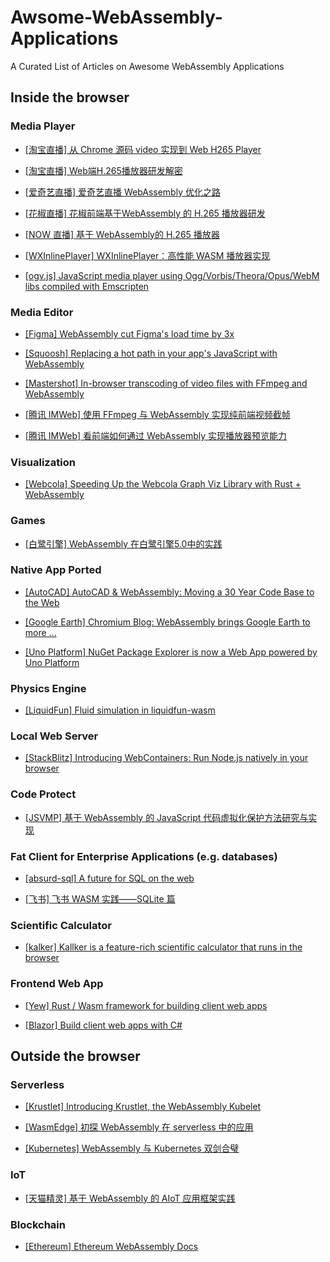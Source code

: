 # Awsome-WebAssembly-Applications

A Curated List of Articles on Awesome WebAssembly Applications

## Inside the browser

### Media Player

- [[淘宝直播] 从 Chrome 源码 video 实现到 Web H265 Player](https://mp.weixin.qq.com/s/RDpp2Opjh3LAxYczeHac5g)

- [[淘宝直播] Web端H.265播放器研发解密](https://fed.taobao.org/blog/2019/03/19/web-player-h265/)
- [[爱奇艺直播] 爱奇艺直播 WebAssembly 优化之路](https://mp.weixin.qq.com/s/LRGNOuFwHXALs_lhPyN3Zw)

- [[花椒直播] 花椒前端基于WebAssembly 的 H.265 播放器研发](https://zhuanlan.zhihu.com/p/73772711)

- [[NOW 直播] 基于 WebAssembly的 H.265 播放器](https://developer.aliyun.com/article/747663)

- [[WXInlinePlayer] WXInlinePlayer：高性能 WASM 播放器实现](https://github.com/ErosZy/md/blob/master/%E9%AB%98%E6%80%A7%E8%83%BDWASM%E6%92%AD%E6%94%BE%E5%99%A8%E5%AE%9E%E7%8E%B0/%E9%AB%98%E6%80%A7%E8%83%BDWASM%E6%92%AD%E6%94%BE%E5%99%A8%E5%AE%9E%E7%8E%B0.md)

- [[ogv.js] JavaScript media player using Ogg/Vorbis/Theora/Opus/WebM libs compiled with Emscripten](https://github.com/brion/ogv.js/)

### Media Editor

- [[Figma] WebAssembly cut Figma's load time by 3x](https://www.figma.com/blog/webassembly-cut-figmas-load-time-by-3x/)

- [[Squoosh] Replacing a hot path in your app's JavaScript with WebAssembly](https://developers.google.com/web/updates/2019/02/hotpath-with-wasm)

- [[Mastershot] In-browser transcoding of video files with FFmpeg and WebAssembly](https://blog.scottlogic.com/2020/11/23/ffmpeg-webassembly.html)
 
- [[腾讯 IMWeb] 使用 FFmpeg 与 WebAssembly 实现纯前端视频截帧](https://mp.weixin.qq.com/s/HJpexn0pRWtucmkgLTGdPQ)
 
- [[腾讯 IMWeb] 看前端如何通过 WebAssembly 实现播放器预览能力](https://mp.weixin.qq.com/s/qePFM0IA3h3Sx_Zb1LBV8Q)

### Visualization

- [[Webcola] Speeding Up the Webcola Graph Viz Library with Rust + WebAssembly](https://cprimozic.net/blog/speeding-up-webcola-with-webassembly/)

### Games

- [[白鹭引擎] WebAssembly 在白鹭引擎5.0中的实践](https://zhuanlan.zhihu.com/p/30513129)

### Native App Ported

- [[AutoCAD] AutoCAD & WebAssembly: Moving a 30 Year Code Base to the Web](https://www.infoq.com/presentations/autocad-webassembly/)

- [[Google Earth] Chromium Blog: WebAssembly brings Google Earth to more ...](https://blog.chromium.org/2019/06/webassembly-brings-google-earth-to-more.html)

- [[Uno Platform] NuGet Package Explorer is now a Web App powered by Uno Platform](https://platform.uno/blog/nuget-package-explorer-is-now-a-web-app-powered-by-uno-platform/)

### Physics Engine

- [[LiquidFun] Fluid simulation in liquidfun-wasm](https://birchlabs.co.uk/liquidfun-wasm/)

### Local Web Server

- [[StackBlitz] Introducing WebContainers: Run Node.js natively in your browser](https://blog.stackblitz.com/posts/introducing-webcontainers/)

### Code Protect

- [[JSVMP] 基于 WebAssembly 的 JavaScript 代码虚拟化保护方法研究与实现](https://www.docin.com/p-2280105277.html)

### Fat Client for Enterprise Applications (e.g. databases)

- [[absurd-sql] A future for SQL on the web](https://jlongster.com/future-sql-web)

- [[飞书] 飞书 WASM 实践——SQLite 篇](https://juejin.cn/post/6986579588075913223)

### Scientific Calculator

- [[kalker] Kallker is a feature-rich scientific calculator that runs in the browser](https://kalker.strct.net/)

### Frontend Web App

- [[Yew] Rust / Wasm framework for building client web apps](https://yew.rs/)

- [[Blazor] Build client web apps with C#](https://dotnet.microsoft.com/apps/aspnet/web-apps/blazor)

## Outside the browser

### Serverless

- [[Krustlet] Introducing Krustlet, the WebAssembly Kubelet](https://deislabs.io/posts/introducing-krustlet/)

- [[WasmEdge] 初探 WebAssembly 在 serverless 中的应用](https://zhuanlan.zhihu.com/p/297753460)

- [[Kubernetes] WebAssembly 与 Kubernetes 双剑合璧](https://developer.aliyun.com/article/744310)

### IoT

- [[天猫精灵] 基于 WebAssembly 的 AIoT 应用框架实践](https://mp.weixin.qq.com/s/-7K2XpVFrZ2R3Wdwtc8GXw)

### Blockchain

- [[Ethereum] Ethereum WebAssembly Docs](https://ewasm.readthedocs.io/en/mkdocs/)
